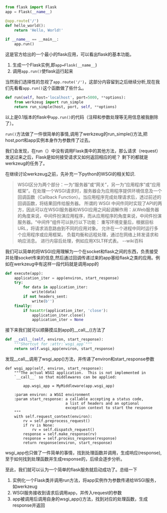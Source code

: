 ```python
from flask import Flask
app = Flask(__name__)

@app.route('/')
def hello_world():
    return 'Hello, World!'
    
if __name__ == __main__:
    app.run()
```
这是官方给出的一个最小的flask应用，可以看出flask的基本功能。
1. 生成一个Flask实例,即```app=Flask(__name__```)
2. 调用```app.run()```使flask运行起来

当然我们选择性的忽视了```app.route('/')```，这部分内容留到之后继续分析,现在我们先看看```app.run()```这个函数做了些什么。

```python
def run(self, host='localhost', port=5000, **options):
    from werkzeug import run_simple
    return run_simple(host, port, self, **options)
```

以上是0.1版本的flask中```app.run()```的代码（注释和参数处理等无用信息被我删除了）。

```run()```方法做了一件很简单的事情,调用了werkzeug的run_simple()方法,把host,port和app实例本身作为参数传了过去。


我们会发现，在run（）中没有调用Flask类中的其他方法，那么请求（request）发送过来之后，Flask是如何接受请求又如何返回相应的呢？
剩下的都就是werkzeug的任务了。

在继续讨论werkzeug之前，先补充一下python的WSGI的相关知识.

> WSGI区分为两个部分：一为“服务器”或“网关”，另一为“应用程序”或“应用框架”。在处理一个WSGI请求时，服务器会为应用程序提供环境信息及一个回调函数（Callback Function）。当应用程序完成处理请求后，透过前述的回调函数，将结果回传给服务器。
所谓的 WSGI 中间件同时实现了API的两方，因此可以在WSGI服务器和WSGI应用之间起调解作用：从Web服务器的角度来说，中间件扮演应用程序，而从应用程序的角度来说，中间件扮演服务器。“中间件”组件可以执行以下功能：
重写环境变量后，根据目标URL，将请求消息路由到不同的应用对象。
允许在一个进程中同时运行多个应用程序或应用框架。
负载均衡和远程处理，通过在网络上转发请求和响应消息。
进行内容后处理，例如应用XSLT样式表。  --wiki百科

我们可以简单的将WSGI应用理解为一个在socket和flask之间的东西，负责接受并处理socket传来的信息,然后通过回调传递过来的app塞给flask之类的应用。例如在werkzeug中有这样一段代码就是调用app的
```python
def execute(app):
    application_iter = app(environ, start_response)
    try:
        for data in application_iter:
            write(data)
        if not headers_sent:
            write(b'')
    finally:
        if hasattr(application_iter, 'close'):
            application_iter.close()
            application_iter = None
```
接下来我们就可以顺藤摸瓜到app的__call__()方法了
```python
def __call__(self, environ, start_response):
    """Shortcut for :attr:`wsgi_app`"""
    return self.wsgi_app(environ, start_response)
```
发现__call__调用了wsgi_app()方法，并传递了environ和start_response参数
```
def wsgi_app(self, environ, start_response):
    """The actual WSGI application.  This is not implemented in
    `__call__` so that middlewares can be applied:

        app.wsgi_app = MyMiddleware(app.wsgi_app)

    :param environ: a WSGI environment
    :param start_response: a callable accepting a status code,
                           a list of headers and an optional
                           exception context to start the response
    """
    with self.request_context(environ):
        rv = self.preprocess_request()
        if rv is None:
            rv = self.dispatch_request()
        response = self.make_response(rv)
        response = self.process_response(response)
        return response(environ, start_response)
```
wsgi_app也只做了一件简单的事情，找到处理函数并调用，生成响应(response),至于如何找到处理函数并生成response的，后续会逐步分析。

至此，我们就可以认为一个简单的flask服务就启动成功了。总结一下

1. 实例化一个Flask类并调用run方法，将app实例作为参数传递给WSGI服务，如werkzeug
2. WSGI服务接收到请求后调用app，并传入request的参数
3. app被调用后调用自身的wsgi_app()方法，找到对应的处理函数，生成response并返回
